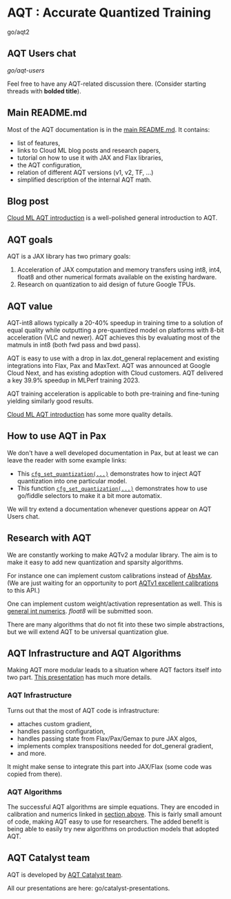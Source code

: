 # AQT : Accurate Quantized Training

go/aqt2

## AQT Users chat

*go/aqt-users*

Feel free to have any AQT-related discussion there. (Consider starting threads with **bolded title**).

## Main README.md

Most of the AQT documentation is in the [main README.md](../README.md). It
contains:

-   list of features,
-   links to Cloud ML blog posts and research papers,
-   tutorial on how to use it with JAX and Flax libraries,
-   the AQT configuration,
-   relation of different AQT versions (v1, v2, TF, ...)
-   simplified description of the internal AQT math.

## Blog post

[Cloud ML AQT introduction](https://cloud.google.com/blog/products/compute/accurate-quantized-training-aqt-for-tpu-v5e/)
is a well-polished general introduction to AQT.

## AQT goals

AQT is a JAX library has two primary goals:

1.  Acceleration of JAX computation and memory transfers using int8, int4,
    float8 and other numerical formats available on the existing hardware.
1.  Research on quantization to aid design of future Google TPUs.

## AQT value

AQT-int8 allows typically a 20-40% speedup in training time to a solution of
equal quality while outputting a pre-quantized model on platforms with 8-bit
acceleration (VLC and newer). AQT achieves this by evaluating most of the
matmuls in int8 (both fwd pass and bwd pass).

AQT is easy to use with a drop in lax.dot_general replacement and existing
integrations into Flax, Pax and MaxText. AQT was announced at Google Cloud Next,
and has existing adoption with Cloud customers. AQT delivered a key 39.9%
speedup in MLPerf training 2023.

AQT training acceleration is applicable to both pre-training and fine-tuning
yielding similarly good results.

[Cloud ML AQT introduction](https://cloud.google.com/blog/products/compute/accurate-quantized-training-aqt-for-tpu-v5e/)
has some more quality details.

## How to use AQT in Pax

We don't have a well developed documentation in Pax, but at least we can leave
the reader with some example links:

-   This
    [`cfg_set_quantization(...)`](http://google3/nlp/mum/pax/quantization/experiments.py;l=50;rcl=584723066)
    demonstrates how to inject AQT quantization into one particular model.
-   This function
    [`cfg_set_quantization(...)`](http://google3/intelligence/mobile_llms/pax/ulm/pretrain.py;l=354;rcl=584722680)
    demonstrates how to use go/fiddle selectors to make it a bit more automatix.

We will try extend a documentation whenever questions appear on AQT Users chat.

## Research with AQT

We are constantly working to make AQTv2 a modular library.
The aim is to make it easy to add new quantization and sparsity algorithms.

For instance one can implement custom calibrations instead of
[AbsMax](https://source.corp.google.com/piper///depot/google3/third_party/py/aqt/jax/v2/calibration.py).
(We are just waiting for an opportunity to port
[AQTv1 excellent calibrations](http://google3/third_party/py/aqt/jax/aqt_tensor.py;l=169;rcl=568584281)
to this API.)

One can implement custom weight/activation representation as well. This is
[general int numerics](https://source.corp.google.com/piper///depot/google3/third_party/py/aqt/jax/v2/numerics/int_numerics.py).
*float8* will be submitted soon.

There are many algorithms that do not fit into these two simple abstractions,
but we will extend AQT to be universal quantization glue.

## AQT Infrastructure and AQT Algorithms

Making AQT more modular leads to a situation where AQT factors
itself into two part.
[This presentation](https://docs.google.com/presentation/d/1vxO_EUNfCO9oGkFQZGqRxf97BSWInJ2neVFSzN4RqEY/edit#slide=id.p)
has much more details.

### AQT Infrastructure

Turns out that the most of AQT code is infrastructure:

-   attaches custom gradient,
-   handles passing configuration,
-   handles passing state from Flax/Pax/Gemax to pure JAX algos,
-   implements complex transpositions needed for dot_general gradient,
-   and more.

It might make sense to integrate this part into JAX/Flax (some code was copied from there).

### AQT Algorithms

The successful AQT algorithms are simple equations. They are encoded in
calibration and numerics linked in [section above](#research-with-aqt).
This is fairly small amount of code, making AQT easy to use for researchers.
The added benefit is being able to easily try new algorithms on
production models that adopted AQT.

## AQT Catalyst team

AQT is developed by
[AQT Catalyst team](https://moma.corp.google.com/team/1448391999960).

All our presentations are here: go/catalyst-presentations.
